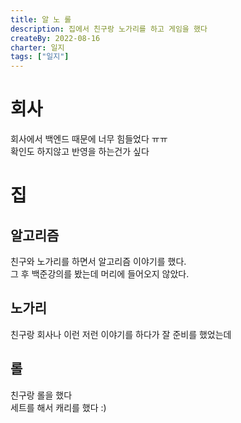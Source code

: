 ```yaml
---
title: 알 노 롤
description: 집에서 친구랑 노가리를 하고 게임을 했다
createBy: 2022-08-16
charter: 일지
tags: ["일지"]
---
```


# 회사

회사에서 백엔드 때문에 너무 힘들었다 ㅠㅠ  
확인도 하지않고 반영을 하는건가 싶다

# 집

## 알고리즘

친구와 노가리를 하면서 알고리즘 이야기를 했다.  
그 후 백준강의를 봤는데 머리에 들어오지 않았다.

## 노가리

친구랑 회사나 이런 저런 이야기를 하다가 잘 준비를 했었는데

## 롤

친구랑 롤을 했다  
세트를 해서 캐리를 했다 :)      


